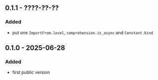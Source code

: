 ## 0.1.1 - ????-??-??

### Added

- put one `ImportFrom.level`, `comprehension.is_async` and `Constant.kind`

## 0.1.0 - 2025-06-28

### Added

- first public version
